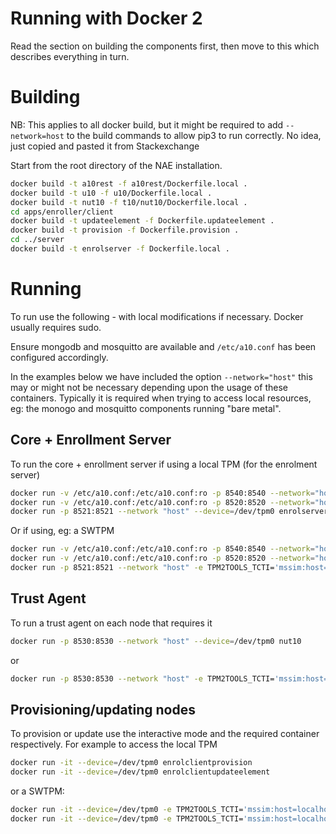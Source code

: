 # Running with Docker 2

Read the section on building the components first, then move to this which describes everything in turn.



# Building
NB: This applies to all docker build, but it might be required to add `--network=host` to the build commands to allow pip3 to run correctly. No idea, just copied and pasted it from Stackexchange

Start from the root directory of the NAE installation.

```bash
docker build -t a10rest -f a10rest/Dockerfile.local .
docker build -t u10 -f u10/Dockerfile.local .
docker build -t nut10 -f t10/nut10/Dockerfile.local .
cd apps/enroller/client
docker build -t updateelement -f Dockerfile.updateelement .
docker build -t provision -f Dockerfile.provision .
cd ../server
docker build -t enrolserver -f Dockerfile.local .
```

# Running
To run use the following - with local modifications if necessary. Docker usually requires sudo.

Ensure mongodb and mosquitto are available and `/etc/a10.conf` has been configured accordingly. 

In the examples below we have included the option `--network="host"` this may or might not be necessary depending upon the usage of these containers. Typically it is required when trying to access local resources, eg: the monogo and mosquitto components running "bare metal".


## Core + Enrollment Server

To run the core + enrollment server if using a local TPM (for the enrolment server)

```bash
docker run -v /etc/a10.conf:/etc/a10.conf:ro -p 8540:8540 --network="host" u10
docker run -v /etc/a10.conf:/etc/a10.conf:ro -p 8520:8520 --network="host" a10rest
docker run -p 8521:8521 --network "host" --device=/dev/tpm0 enrolserver http://127.0.0.1:8520
```

Or if using, eg: a SWTPM 

```bash
docker run -v /etc/a10.conf:/etc/a10.conf:ro -p 8540:8540 --network="host" u10
docker run -v /etc/a10.conf:/etc/a10.conf:ro -p 8520:8520 --network="host" a10rest
docker run -p 8521:8521 --network "host" -e TPM2TOOLS_TCTI='mssim:host=localhost,port=2321' enrolserver http://127.0.0.1:8520
```


## Trust Agent

To run a trust agent on each node that requires it

```bash
docker run -p 8530:8530 --network "host" --device=/dev/tpm0 nut10
```

or

```bash
docker run -p 8530:8530 --network "host" -e TPM2TOOLS_TCTI='mssim:host=localhost,port=2321' nut10
```

## Provisioning/updating nodes

To provision or update use the interactive mode and the required container respectively. For example to access the local TPM

```bash
docker run -it --device=/dev/tpm0 enrolclientprovision
docker run -it --device=/dev/tpm0 enrolclientupdateelement
```

or a SWTPM:

```bash
docker run -it --device=/dev/tpm0 -e TPM2TOOLS_TCTI='mssim:host=localhost,port=2321' enrolclientprovision
docker run -it --device=/dev/tpm0 -e TPM2TOOLS_TCTI='mssim:host=localhost,port=2321' enrolclientupdateelement
```